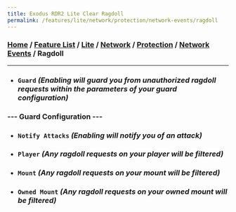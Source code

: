 ```yaml
---
title: Exodus RDR2 Lite Clear Ragdoll
permalink: /features/lite/network/protection/network-events/ragdoll
---
```

### [Home](/) / [Feature List](/features) / [Lite](/features/lite) / [Network](/features/lite/network) / [Protection](/features/lite/network/protection) / [Network Events](/features/lite/network/protection/network-events) / Ragdoll
---
- ### `Guard` *(Enabling will guard you from unauthorized ragdoll requests within the parameters of your guard configuration)*
### --- Guard Configuration ---
- ### `Notify Attacks` *(Enabling will notify you of an attack)*
- ### `Player` *(Any ragdoll requests on your player will be filtered)*
- ### `Mount` *(Any ragdoll requests on your mount will be filtered)*
- ### `Owned Mount` *(Any ragdoll requests on your owned mount will be filtered)*
